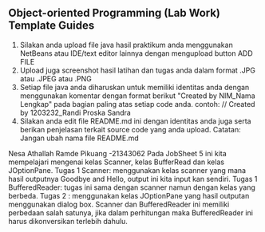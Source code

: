 ## Object-oriented Programming (Lab Work) Template Guides
1. Silakan anda upload file java hasil praktikum anda menggunakan NetBeans atau IDE/text editor lainnya dengan mengupload button ADD FILE
2. Upload juga screenshot hasil latihan dan tugas anda dalam format .JPG atau .JPEG atau .PNG
3. Setiap file java anda diharuskan untuk memiliki identitas anda dengan menggunakan komentar dengan format berikut "Created by NIM_Nama Lengkap" pada bagian paling atas setiap code anda. contoh: // Created by 1203232_Randi Proska Sandra
4. Silakan anda edit file README.md ini dengan identitas anda juga serta berikan penjelasan terkait source code yang anda upload. Catatan: Jangan ubah nama file README.md

Nesa Athallah Ramde Pikuang -21343062 Pada JobSheet 5 ini kita mempelajari mengenai kelas Scanner, kelas BufferRead dan kelas JOptionPane.
Tugas 1 Scanner: menggunakan kelas scanner yang mana hasil outputnya Goodbye and Hello, output ini kita input kan sendiri.
Tugas 1 BufferedReader: tugas ini sama dengan scanner namun dengan kelas yang berbeda.
Tugas 2 : menggunakan kelas JOptionPane yang hasil outputan menggunakan dialog box.
Scanner dan BufferedReader ini memiliki perbedaan salah satunya, jika dalam perhitungan maka BufferedReader ini harus dikonversikan terlebih dahulu.
